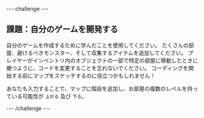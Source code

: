 \--- challenge \---

## 課題：自分のゲームを開発する

自分のゲームを作成するために学んだことを使用してください。 たくさんの部屋、避けるべきモンスター、そして収集するアイテムを追加してください。 プレイヤーがインベントリ内のオブジェクトの一部で特定の部屋に移動したときに勝つように、コードを変更することを忘れないでください。 コーディングを開始する前にマップをスケッチするのに役立つかもしれません！

あなたも入力することで、マップに階段を追加し、お部屋の複数のレベルを持っている可能性が `上がる` 及び `下る`。

\--- /challenge \---